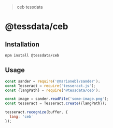 > ceb tessdata

# @tessdata/ceb

## Installation

```
npm install @tessdata/ceb
```

## Usage

```js
const sander = require('@marionebl/sander');
const Tesseract = require('tesseract.js');
const {langPath} = require('@tessdata/ceb');

const image = sander.readFile('some-image.png');
const tesseract = Tesseract.create({langPath});

tesseract.recognize(buffer, {
  lang: 'ceb'
});
```
